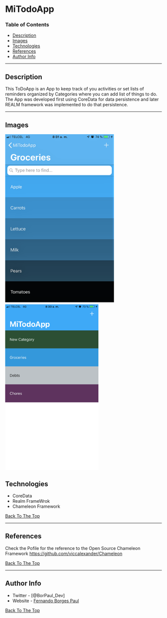 # MiTodoApp


### Table of Contents


- [Description](#description)
- [Images](#Images)
- [Technologies](#description)
- [References](#references)
- [Author Info](#author-info)

---

## Description

This ToDoApp is an App to keep track of you activities or set lists of reminders organized by Categories where you can add list of things to do.
The App was developed first using CoreData for data persistence and later REALM framework was implemented to do that persistence. 

---

## Images

![Image](https://github.com/FernandoBorgesPaul/MiTodoApp/blob/master/IMG_40662.PNG)
![Image](https://github.com/FernandoBorgesPaul/MiTodoApp/blob/master/IMG_40652.PNG)

## Technologies

- CoreData 
- Realm FrameWrok
- Chameleon Framework

[Back To The Top](#MiTodoApp)

---

## References
Check the Pofile for the reference to the  Open Source Chameleon Framework
https://github.com/viccalexander/Chameleon

[Back To The Top](#MiTodoApp)


---

## Author Info

- Twitter - [@BorPaul_Dev]
- Website - [Fernando Borges Paul](https://borpaul.com)

[Back To The Top](#MiTodoApp)
